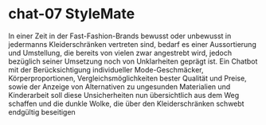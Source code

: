 # chat-07 StyleMate

In einer Zeit in der Fast-Fashion-Brands bewusst oder unbewusst in jedermanns Kleiderschränken vertreten sind, bedarf es einer Aussortierung und Umstellung, die bereits von vielen zwar angestrebt wird, jedoch bezüglich seiner Umsetzung noch von Unklarheiten geprägt ist. Ein Chatbot mit der Berücksichtigung individueller Mode-Geschmäcker, Körperproportionen, Vergleichsmöglichkeiten bester Qualität und Preise, sowie der Anzeige von Alternativen zu ungesunden Materialien und Kinderarbeit soll diese Unsicherheiten nun übersichtlich aus dem Weg schaffen und die dunkle Wolke, die über den Kleiderschränken schwebt endgültig beseitigen
